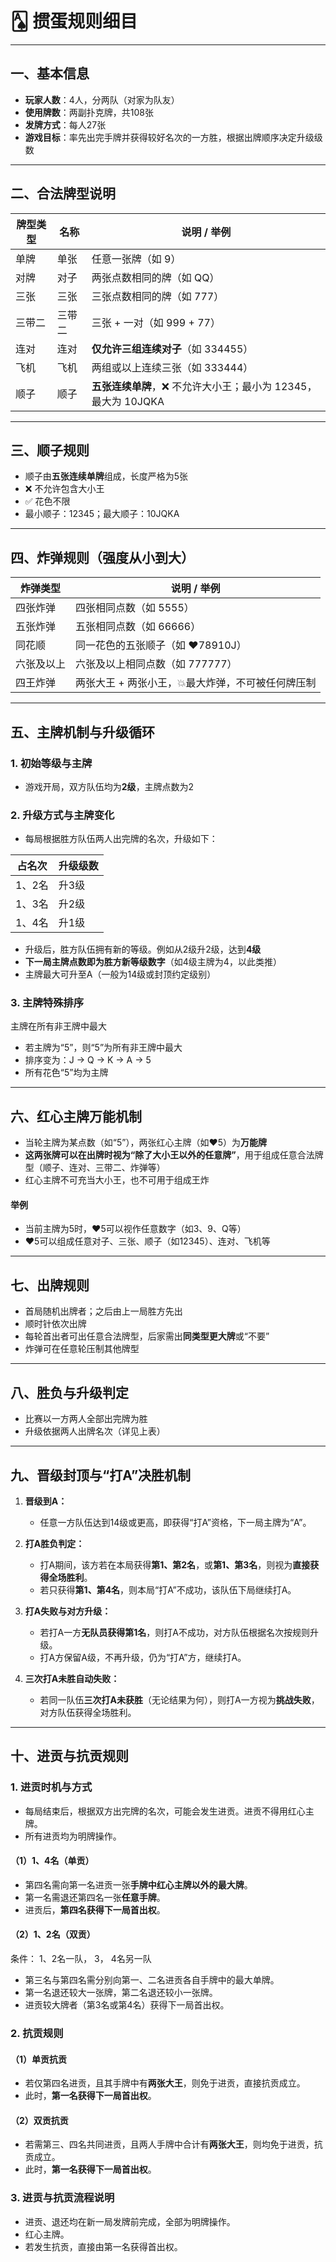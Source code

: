

# 🂡 掼蛋规则细目 

---

## 一、基本信息

* **玩家人数**：4人，分两队（对家为队友）
* **使用牌数**：两副扑克牌，共108张
* **发牌方式**：每人27张
* **游戏目标**：率先出完手牌并获得较好名次的一方胜，根据出牌顺序决定升级级数

---

## 二、合法牌型说明

| 牌型类型 | 名称  | 说明 / 举例                                         |
| ---- | --- | ----------------------------------------------- |
| 单牌   | 单张  | 任意一张牌（如 9）                                      |
| 对牌   | 对子  | 两张点数相同的牌（如 QQ）                                  |
| 三张   | 三张  | 三张点数相同的牌（如 777）                                 |
| 三带二  | 三带二 | 三张 + 一对（如 999 + 77） 
| 连对   | 连对  | **仅允许三组连续对子**（如 334455）                         |
| 飞机   | 飞机  | 两组或以上连续三张（如 333444）                             |
| 顺子   | 顺子  | **五张连续单牌**，❌ 不允许大小王；最小为 12345，最大为 10JQKA |

---

## 三、顺子规则

* 顺子由**五张连续单牌**组成，长度严格为5张
* ❌ 不允许包含大小王
* ✅ 花色不限
* 最小顺子：12345；最大顺子：10JQKA

---

## 四、炸弹规则（强度从小到大）

| 炸弹类型  | 说明 / 举例                     |
| ----- | --------------------------- |
| 四张炸弹  | 四张相同点数（如 5555）              |
| 五张炸弹  | 五张相同点数（如 66666）             |
| 同花顺   | 同一花色的五张顺子（如 ♥78910J）        |
| 六张及以上 | 六张及以上相同点数（如 777777）         |
| 四王炸弹  | 两张大王 + 两张小王，💥最大炸弹，不可被任何牌压制 |

---

## 五、主牌机制与升级循环

### 1. 初始等级与主牌

* 游戏开局，双方队伍均为**2级**，主牌点数为2

### 2. 升级方式与主牌变化

* 每局根据胜方队伍两人出完牌的名次，升级如下：

| 占名次  | 升级级数 |
| ---- | ---- |
| 1、2名 | 升3级  |
| 1、3名 | 升2级  |
| 1、4名 | 升1级  |

* 升级后，胜方队伍拥有新的等级。例如从2级升2级，达到**4级**
* **下一局主牌点数即为胜方新等级数字**（如4级主牌为4，以此类推）
* 主牌最大可升至A（一般为14级或封顶约定级别）

### 3. 主牌特殊排序
主牌在所有非王牌中最大
* 若主牌为“5”，则“5”为所有非王牌中最大
* 排序变为：J → Q → K → A → 5
* 所有花色“5”均为主牌


---

## 六、红心主牌万能机制

* 当轮主牌为某点数（如“5”），两张红心主牌（如♥5）为**万能牌**
* **这两张牌可以在出牌时视为“除了大小王以外的任意牌”**，用于组成任意合法牌型（顺子、连对、三带二、炸弹等）
* 红心主牌不可充当大小王，也不可用于组成王炸

#### 举例

* 当前主牌为5时，♥5可以视作任意数字（如3、9、Q等）
* ♥5可以组成任意对子、三张、顺子（如12345）、连对、飞机等

---

## 七、出牌规则

* 首局随机出牌者；之后由上一局胜方先出
* 顺时针依次出牌
* 每轮首出者可出任意合法牌型，后家需出**同类型更大牌**或“不要”
* 炸弹可在任意轮压制其他牌型

---

## 八、胜负与升级判定

* 比赛以一方两人全部出完牌为胜
* 升级依据两人出牌名次（详见上表）

---

## 九、晋级封顶与“打A”决胜机制

1. **晋级到A：**

   * 任意一方队伍达到14级或更高，即获得“打A”资格，下一局主牌为“A”。
2. **打A胜负判定：**

   * 打A期间，该方若在本局获得**第1、第2名**，或**第1、第3名**，则视为**直接获得全场胜利**。
   * 若只获得**第1、第4名**，则本局“打A”不成功，该队伍下局继续打A。
3. **打A失败与对方升级：**

   * 若打A一方**无队员获得第1名**，则打A不成功，对方队伍根据名次按规则升级。
   * 打A方保留A级，不再升级，仍为“打A”方，继续打A。
4. **三次打A未胜自动失败：**

   * 若同一队伍**三次打A未获胜**（无论结果为何），则打A一方视为**挑战失败**，对方队伍获得全场胜利。

---

## 十、进贡与抗贡规则

### 1. 进贡时机与方式

* 每局结束后，根据双方出完牌的名次，可能会发生进贡。进贡不得用红心主牌。
* 所有进贡均为明牌操作。

#### （1）**1、4名（单贡）**

* 第四名需向第一名进贡一张**手牌中红心主牌以外的最大牌**。
* 第一名需退还第四名一张**任意手牌**。
* 进贡后，**第四名获得下一局首出权**。

#### （2）**1、2名（双贡）**
条件： 1、2名一队， 3， 4名另一队
* 第三名与第四名需分别向第一、二名进贡各自手牌中的最大单牌。
* 第一名退还较大一张牌，第二名退还较小一张牌。
* 进贡较大牌者（第3名或第4名）获得下一局首出权。

### 2. 抗贡规则

#### （1）**单贡抗贡**

* 若仅第四名进贡，且其手牌中有**两张大王**，则免于进贡，直接抗贡成立。
* 此时，**第一名获得下一局首出权**。

#### （2）**双贡抗贡**

* 若需第三、四名共同进贡，且两人手牌中合计有**两张大王**，则均免于进贡，抗贡成立。
* 此时，**第一名获得下一局首出权**。

### 3. 进贡与抗贡流程说明

* 进贡、退还均在新一局发牌前完成，全部为明牌操作。
* 红心主牌。
* 若发生抗贡，直接由第一名获得首出权。


